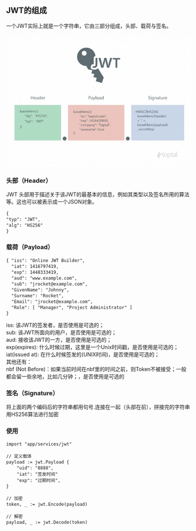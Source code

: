 ## JWT的组成

一个JWT实际上就是一个字符串，它由三部分组成，头部、载荷与签名。

![jwt结构图](images/jwt.jpg)

### 头部（Header）
JWT 头部用于描述关于该JWT的最基本的信息，例如其类型以及签名所用的算法等。这也可以被表示成一个JSON对象。

```
{
"typ": "JWT",
"alg": "HS256"
}
```


### 载荷（Payload）

```
{ "iss": "Online JWT Builder", 
  "iat": 1416797419, 
  "exp": 1448333419, 
  "aud": "www.example.com", 
  "sub": "jrocket@example.com", 
  "GivenName": "Johnny", 
  "Surname": "Rocket", 
  "Email": "jrocket@example.com", 
  "Role": [ "Manager", "Project Administrator" ] 
}
```

iss: 该JWT的签发者，是否使用是可选的；  
sub: 该JWT所面向的用户，是否使用是可选的；  
aud: 接收该JWT的一方，是否使用是可选的；  
exp(expires): 什么时候过期，这里是一个Unix时间戳，是否使用是可选的；  
iat(issued at): 在什么时候签发的(UNIX时间)，是否使用是可选的；  
其他还有：  
nbf (Not Before)：如果当前时间在nbf里的时间之前，则Token不被接受；一般都会留一些余地，比如几分钟；，是否使用是可选的  


### 签名（Signature）
将上面的两个编码后的字符串都用句号.连接在一起（头部在前），拼接完的字符串用HS256算法进行加密


### 使用

```
import "app/services/jwt"

// 定义载体
payload := jwt.Payload {
    "uid": "8888",
    "iat": "签发时间"
    "exp": "过期时间",
}

// 加密
token, _ := jwt.Encode(payload)

// 解密
payload, _ := jwt.Decode(token)

```